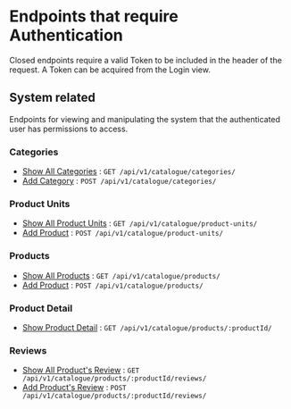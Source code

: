 # Endpoints that require Authentication

Closed endpoints require a valid Token to be included in the header of the
request. A Token can be acquired from the Login view.

## System related

Endpoints for viewing and manipulating the system that the authenticated user
has permissions to access.

### Categories

- [Show All Categories](./categories.md) : `GET /api/v1/catalogue/categories/`
- [Add Category](./categories.md) : `POST /api/v1/catalogue/categories/`

### Product Units

- [Show All Product Units](./product-units.md) : `GET /api/v1/catalogue/product-units/`
- [Add Product](./product-units.md) : `POST /api/v1/catalogue/product-units/`

### Products

- [Show All Products](./products.md) : `GET /api/v1/catalogue/products/`
- [Add Product](./products.md) : `POST /api/v1/catalogue/products/`

### Product Detail

- [Show Product Detail](./product-detail.md) : `GET /api/v1/catalogue/products/:productId/`

### Reviews

- [Show All Product's Review](./reviews.md) : `GET /api/v1/catalogue/products/:productId/reviews/`
- [Add Product's Review](./reviews.md) : `POST /api/v1/catalogue/products/:productId/reviews/`
